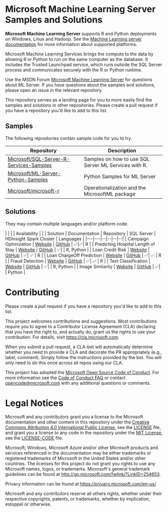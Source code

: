 

# Microsoft Machine Learning Server Samples and Solutions

**Microsoft Machine Learning Server** supports R and Python deployments on Windows, Linux and Hadoop. See the [Machine Learning server documentation](https://docs.microsoft.com/en-us/machine-learning-server/install/r-server-install-supported-platforms) for more information about supported platforms.

Microsoft Machine Learning Services brings the compute to the data by allowing R or Python to run on the same computer as the database. It includes the Trusted Launchpad service, which runs outside the SQL Server process and communicates securely with the R or Python runtime.

Use the MSDN Forum [Microsoft Machine Learning Server]( https://social.msdn.microsoft.com/Forums/en-US/home?forum=MicrosoftR) for questions about ML Server. If you have questions about the samples and solutions, please open an issue in the relevant repository.

This repository serves as a landing page for you to more easily find the samples and solutions in other repositories. Please create a pull request if you have a repository you'd like to add to this list.

## Samples
The following repositories contain sample code for you to try.

| Repository | Description |
|---|---|
| [Microsoft/SQL-Server-R-Services-Samples](https://github.com/Microsoft/SQL-Server-R-Services-Samples) | Samples on how to use SQL Server ML Services with R. |
| [Microsoft/ML-Server-Python-Samples](https://github.com/Microsoft/ML-Server-Python-Samples) | Python Samples for ML Server |
| [Microsoft/microsoft-r](https://github.com/Microsoft/microsoft-r) | Operationalization and the MicrosoftML package  |

## Solutions
They may contain multiple languages and/or platform code.

|          |                |            | Availability | |
| Solution |  Documentation | Repository | SQL Server | HDInsight Spark Cluster | Languages |
|---|---|--|--|--|--|
| Campaign Optimization |  [Website](https://microsoft.github.io/r-server-campaign-optimization/) |  [GitHub](https://github.com/Microsoft/r-server-campaign-optimization) | :white_check_mark:|:white_check_mark:| R |
|  Predicting Hospital Length of Stay |  [Website](https://microsoft.github.io/r-server-hospital-length-of-stay/) |  [GitHub](https://github.com/Microsoft/r-server-hospital-length-of-stay) | :white_check_mark:| | R, Python |
| Loan Credit Risk |  [Website](https://microsoft.github.io/r-server-loan-credit-risk/) |  [GitHub](https://github.com/Microsoft/r-server-loan-credit-risk) | :white_check_mark:| :white_check_mark: | R |
| Loan ChargeOff Prediction |  [Website](https://microsoft.github.io//r-server-loan-chargeoff/) |  [GitHub](https://github.com/Microsoft//r-server-loan-chargeoff)  | :white_check_mark:| :white_check_mark:  | R |
| Fraud Detection |  [Website](https://microsoft.github.io/r-server-fraud-detection/) |  [GitHub](https://github.com/Microsoft/r-server-fraud-detection) | :white_check_mark:| :white_check_mark:  | R |
| Text Classification |  [Website](https://microsoft.github.io/ml-server-text-classification/) |  [GitHub](https://github.com/Microsoft/ml-server-text-classification) | :white_check_mark:| | R, Python |
| Image Similarity |  [Website](https://microsoft.github.io/ml-server-image-similarity/) |  [GitHub](https://github.com/Microsoft/ml-server-image-similarity) | :white_check_mark:| | Python |

# Contributing

Please create a pull request if you have a repository you'd like to add to this list. 

This project welcomes contributions and suggestions.  Most contributions require you to agree to a
Contributor License Agreement (CLA) declaring that you have the right to, and actually do, grant us
the rights to use your contribution. For details, visit https://cla.microsoft.com.

When you submit a pull request, a CLA-bot will automatically determine whether you need to provide
a CLA and decorate the PR appropriately (e.g., label, comment). Simply follow the instructions
provided by the bot. You will only need to do this once across all repos using our CLA.

This project has adopted the [Microsoft Open Source Code of Conduct](https://opensource.microsoft.com/codeofconduct/).
For more information see the [Code of Conduct FAQ](https://opensource.microsoft.com/codeofconduct/faq/) or
contact [opencode@microsoft.com](mailto:opencode@microsoft.com) with any additional questions or comments.

# Legal Notices

Microsoft and any contributors grant you a license to the Microsoft documentation and other content
in this repository under the [Creative Commons Attribution 4.0 International Public License](https://creativecommons.org/licenses/by/4.0/legalcode),
see the [LICENSE](LICENSE) file, and grant you a license to any code in the repository under the [MIT License](https://opensource.org/licenses/MIT), see the
[LICENSE-CODE](LICENSE-CODE) file.

Microsoft, Windows, Microsoft Azure and/or other Microsoft products and services referenced in the documentation
may be either trademarks or registered trademarks of Microsoft in the United States and/or other countries.
The licenses for this project do not grant you rights to use any Microsoft names, logos, or trademarks.
Microsoft's general trademark guidelines can be found at http://go.microsoft.com/fwlink/?LinkID=254653.

Privacy information can be found at https://privacy.microsoft.com/en-us/

Microsoft and any contributors reserve all others rights, whether under their respective copyrights, patents,
or trademarks, whether by implication, estoppel or otherwise.
